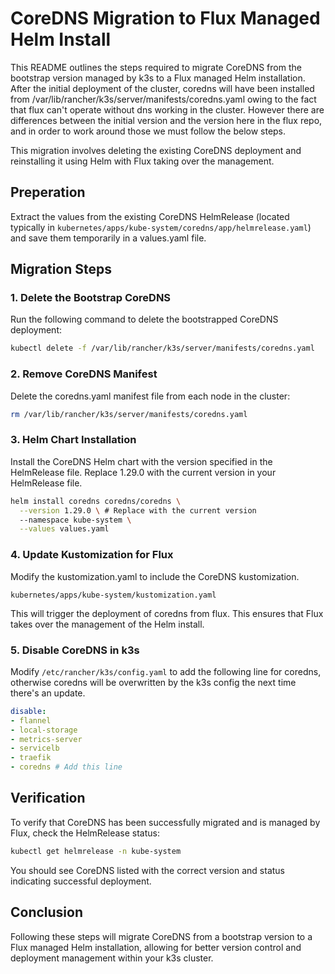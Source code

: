 # CoreDNS Migration to Flux Managed Helm Install

This README outlines the steps required to migrate CoreDNS from the bootstrap version managed by k3s to a Flux managed Helm installation. After the initial deployment of the cluster, coredns will have been installed from /var/lib/rancher/k3s/server/manifests/coredns.yaml owing to the fact that flux can't operate without dns working in the cluster. However there are differences between the initial version and the version here in the flux repo, and in order to work around those we must follow the below steps.

This migration involves deleting the existing CoreDNS deployment and reinstalling it using Helm with Flux taking over the management.

## Preperation
Extract the values from the existing CoreDNS HelmRelease (located typically in `kubernetes/apps/kube-system/coredns/app/helmrelease.yaml`) and save them temporarily in a values.yaml file.

## Migration Steps

### 1. Delete the Bootstrap CoreDNS

Run the following command to delete the bootstrapped CoreDNS deployment:

```bash
kubectl delete -f /var/lib/rancher/k3s/server/manifests/coredns.yaml
```
### 2. Remove CoreDNS Manifest
Delete the coredns.yaml manifest file from each node in the cluster:

```bash
rm /var/lib/rancher/k3s/server/manifests/coredns.yaml
```

### 3. Helm Chart Installation
Install the CoreDNS Helm chart with the version specified in the HelmRelease file. Replace 1.29.0 with the current version in your HelmRelease file.

```bash
helm install coredns coredns/coredns \
  --version 1.29.0 \ # Replace with the current version
  --namespace kube-system \
  --values values.yaml
```
### 4. Update Kustomization for Flux
Modify the kustomization.yaml to include the CoreDNS kustomization.

`kubernetes/apps/kube-system/kustomization.yaml`  

This will trigger the deployment of coredns from flux. This ensures that Flux takes over the management of the Helm install.

### 5. Disable CoreDNS in k3s
Modify `/etc/rancher/k3s/config.yaml` to add the following line for coredns, otherwise coredns will be overwritten by the k3s config the next time there's an update.

```yaml
disable:
- flannel
- local-storage
- metrics-server
- servicelb
- traefik
- coredns # Add this line
```
## Verification
To verify that CoreDNS has been successfully migrated and is managed by Flux, check the HelmRelease status:

```bash
kubectl get helmrelease -n kube-system
```
You should see CoreDNS listed with the correct version and status indicating successful deployment.

## Conclusion
Following these steps will migrate CoreDNS from a bootstrap version to a Flux managed Helm installation, allowing for better version control and deployment management within your k3s cluster.

